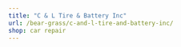 ```yaml
---
title: "C & L Tire & Battery Inc"
url: /bear-grass/c-and-l-tire-and-battery-inc/
shop: car repair
---
```

